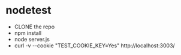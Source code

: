# nodetest
- CLONE the repo
- npm install
- node server.js
- curl -v --cookie "TEST_COOKIE_KEY=Yes" http://localhost:3003/
